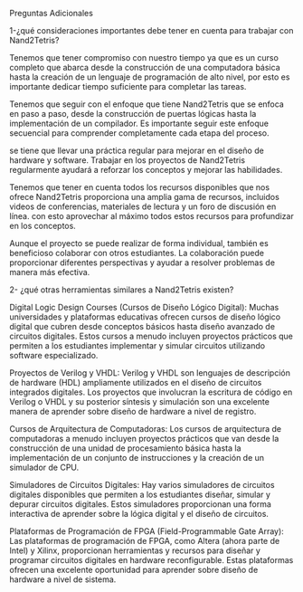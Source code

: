 Preguntas Adicionales 

1-¿qué consideraciones importantes debe tener en cuenta para trabajar con Nand2Tetris?

Tenemos que tener compromiso con nuestro tiempo ya que es un curso completo 
que abarca desde la construcción de una computadora básica hasta la creación de 
un lenguaje de programación de alto nivel, por esto es importante dedicar tiempo 
suficiente para completar las tareas. 

Tenemos que seguir con el enfoque que tiene Nand2Tetris que se enfoca en paso a 
paso, desde la construcción de puertas lógicas hasta la implementación de un compilador. 
Es importante seguir este enfoque secuencial para comprender completamente cada etapa del proceso.

se tiene que llevar una práctica regular para mejorar en el diseño de hardware y software. 
Trabajar en los proyectos de Nand2Tetris regularmente ayudará a reforzar los conceptos y mejorar las habilidades.

Tenemos que tener en cuenta todos los recursos disponibles que nos ofrece Nand2Tetris proporciona 
una amplia gama de recursos, incluidos videos de conferencias, materiales de lectura y un foro de 
discusión en línea. con esto aprovechar al máximo todos estos recursos para profundizar en los conceptos. 

Aunque el proyecto se puede realizar de forma individual, también es beneficioso colaborar con otros 
estudiantes. La colaboración puede proporcionar diferentes perspectivas y ayudar a resolver problemas 
de manera más efectiva.

2- ¿qué otras herramientas similares a Nand2Tetris existen?

Digital Logic Design Courses (Cursos de Diseño Lógico Digital): Muchas universidades y plataformas 
educativas ofrecen cursos de diseño lógico digital que cubren desde conceptos básicos hasta diseño 
avanzado de circuitos digitales. Estos cursos a menudo incluyen proyectos prácticos que permiten a 
los estudiantes implementar y simular circuitos utilizando software especializado.

Proyectos de Verilog y VHDL: Verilog y VHDL son lenguajes de descripción de hardware (HDL) ampliamente 
utilizados en el diseño de circuitos integrados digitales. Los proyectos que involucran la escritura 
de código en Verilog o VHDL y su posterior síntesis y simulación son una excelente manera de aprender 
sobre diseño de hardware a nivel de registro.

Cursos de Arquitectura de Computadoras: Los cursos de arquitectura de computadoras a menudo incluyen 
proyectos prácticos que van desde la construcción de una unidad de procesamiento básica hasta la implementación 
de un conjunto de instrucciones y la creación de un simulador de CPU.

Simuladores de Circuitos Digitales: Hay varios simuladores de circuitos digitales disponibles que permiten 
a los estudiantes diseñar, simular y depurar circuitos digitales. Estos simuladores proporcionan una forma 
interactiva de aprender sobre la lógica digital y el diseño de circuitos.

Plataformas de Programación de FPGA (Field-Programmable Gate Array): Las plataformas de programación de FPGA, 
como Altera (ahora parte de Intel) y Xilinx, proporcionan herramientas y recursos para diseñar y programar 
circuitos digitales en hardware reconfigurable. Estas plataformas ofrecen una excelente oportunidad para 
aprender sobre diseño de hardware a nivel de sistema.
